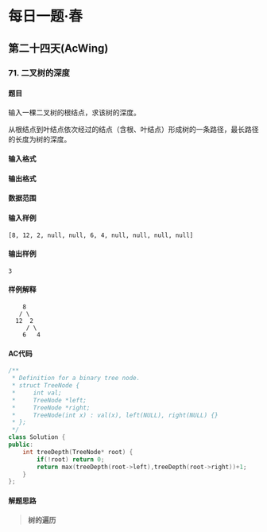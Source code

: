 # 每日一题·春

## 第二十四天(AcWing)

### 71. 二叉树的深度

#### 题目

输入一棵二叉树的根结点，求该树的深度。

从根结点到叶结点依次经过的结点（含根、叶结点）形成树的一条路径，最长路径的长度为树的深度。

#### 输入格式



#### 输出格式



#### 数据范围



#### 输入样例

```
[8, 12, 2, null, null, 6, 4, null, null, null, null]
```

#### 输出样例

```
3
```

#### 样例解释

```
    8
   / \
  12  2
     / \
    6   4
```

#### AC代码

```c++
/**
 * Definition for a binary tree node.
 * struct TreeNode {
 *     int val;
 *     TreeNode *left;
 *     TreeNode *right;
 *     TreeNode(int x) : val(x), left(NULL), right(NULL) {}
 * };
 */
class Solution {
public:
    int treeDepth(TreeNode* root) {
        if(!root) return 0;
        return max(treeDepth(root->left),treeDepth(root->right))+1;
    }
};
```

#### 解题思路

> **树的遍历**

>